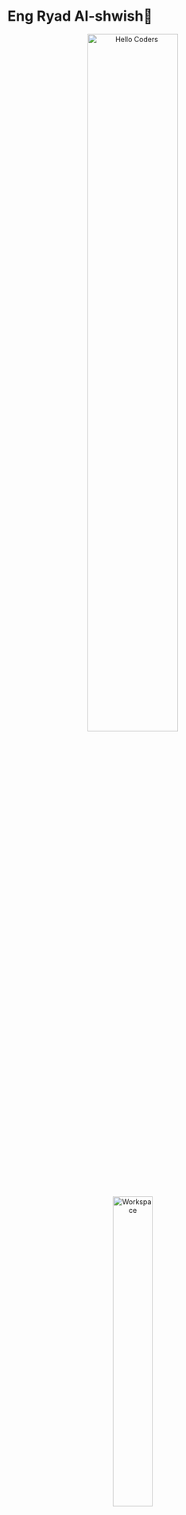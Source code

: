 # Eng Ryad Al-shwish👋
<!-- Ziko - AI Developer | Dark Themed GitHub Profile -->

<div align="center">

<img src="https://github.com/SP-XD/SP-XD/blob/main/images/hellocoders_rounded.gif?raw=true" alt="Hello Coders" width="60%"/>  
<img src="https://github.com/SP-XD/SP-XD/blob/main/images/dev-working_rounded.gif?raw=true" alt="Workspace" width="40%"/>  

#  Ryad — AI Developer & Creative Technologist  
> *Building intelligent systems with precision and creativity.*

[![LinkedIn](https://img.shields.io/badge/LinkedIn-0A66C2?style=for-the-badge&logo=linkedin&logoColor=white)](https://linkedin.com/in/yourprofile)
[![Telegram](https://img.shields.io/badge/Telegram-2CA5E0?style=for-the-badge&logo=telegram&logoColor=white)](https://t.me/yourusername)
[![Portfolio](https://img.shields.io/badge/Portfolio-000000?style=for-the-badge&logo=githubpages&logoColor=white)](https://github.com/ZikoAI)

![Profile Views](https://komarev.com/ghpvc/?username=ZikoAI&style=for-the-badge&color=blueviolet&label=VIEWS)
![Hits](https://hits.seeyoufarm.com/api/count/incr/badge.svg?url=https://github.com/ZikoAI&count_bg=%2300CED1&title_bg=%23000000&icon=github.svg&title=VISITORS&edge_flat=false)

</div>

---

## 🧩 About Me

> *"Transforming ideas into intelligent realities — one model at a time."*

💼 **AI Engineer & Creative Coder**  
🔬 Passionate about building **deep learning**, **data mining**, and **computer vision** systems.  
🧠 Skilled in **Python**, **TensorFlow**, **PyTorch**, **Streamlit**, **PyQt6**, **Jupyter Notebook**, **HTML**, **CSS**, **Git**, **face_recognition**, and **scikit-learn** — turning data into insight and automation. 
🎨 I love merging **design + intelligence** to craft meaningful digital experiences that inspire creativity.  
🚀 Currently exploring **Generative AI**, **LLMs**, and **creative machine learning applications**.  
🎧 **Fun Fact:** I debug faster when the music’s right — data meets rhythm.

---

<div align="center">
📊 GitHub Stats  
<a href="https://github.com/ZikoAI"> 
<img src="https://github-readme-stats.vercel.app/api?username=ZikoAI&show_icons=true&theme=tokyonight" width="45%"> 
<img src="https://github-readme-stats.vercel.app/api/top-langs/?username=ZikoAI&layout=compact&theme=tokyonight" width="45%"> 
</a>
</div>

<div align="center">
✨ “Turning Ideas into Intelligent Experiences” ✨  
📬 Connect with me on [Telegram](https://t.me/yourusername) | [LinkedIn](https://linkedin.com/in/yourprofile) | [Portfolio](https://yourportfolio.com)
</div>

---

## ⚙️ Tech Stack

<div align="center">

| **AI & ML** | **Web & Visualization** | **Design & Tools** |
|:--:|:--:|:--:|
| ![Python](https://img.shields.io/badge/Python-3776AB?style=for-the-badge&logo=python&logoColor=white) ![TensorFlow](https://img.shields.io/badge/TensorFlow-FF6F00?style=for-the-badge&logo=tensorflow&logoColor=white) ![PyTorch](https://img.shields.io/badge/PyTorch-EE4C2C?style=for-the-badge&logo=pytorch&logoColor=white) ![Scikit-learn](https://img.shields.io/badge/Scikit--learn-F7931E?style=for-the-badge&logo=scikit-learn&logoColor=white) ![face_recognition](https://img.shields.io/badge/face_recognition-00CFFF?style=for-the-badge&logo=python&logoColor=white) | ![React](https://img.shields.io/badge/React-20232a?style=for-the-badge&logo=react&logoColor=61DAFB) ![Streamlit](https://img.shields.io/badge/Streamlit-FF4B4B?style=for-the-badge&logo=streamlit&logoColor=white) ![Flask](https://img.shields.io/badge/Flask-000000?style=for-the-badge&logo=flask&logoColor=white) | ![PyQt6](https://img.shields.io/badge/PyQt6-EE82EE?style=for-the-badge&logo=python&logoColor=white) ![Jupyter](https://img.shields.io/badge/Jupyter-F37626?style=for-the-badge&logo=jupyter&logoColor=white) ![Figma](https://img.shields.io/badge/Figma-F24E1E?style=for-the-badge&logo=figma&logoColor=white) ![Photoshop](https://img.shields.io/badge/Photoshop-31A8FF?style=for-the-badge&logo=adobephotoshop&logoColor=black) ![Git](https://img.shields.io/badge/Git-E44C30?style=for-the-badge&logo=git&logoColor=white) |

</div>

---

<div align="center">
![Profile Views](https://komarev.com/ghpvc/?username=ZikoAI&style=flat&color=orange)
![Hits](https://hits.seeyoufarm.com/api/count/incr/badge.svg?url=https%3A%2F%2Fgithub.com%2FZikoAI&count_bg=%2379C83D&title_bg=%23555555&icon=mediafire.svg&icon_color=%23E7E7E7&title=HITS)
</div>

## 📊 GitHub Analytics

<div align="center">
  <img src="https://github-readme-stats.vercel.app/api?username=ZikoAI&show_icons=true&theme=tokyonight&hide_border=true" width="48%">
  <img src="https://github-readme-streak-stats.herokuapp.com/?user=ZikoAI&theme=tokyonight&hide_border=true" width="48%">
  <br>
  <img src="https://github-readme-stats.vercel.app/api/top-langs/?username=ZikoAI&layout=compact&theme=tokyonight&hide_border=true" width="50%">
</div>

---

## 🚀 Current Focus

```python
class ZikoAI:
    def __init__(self):
        self.focus = ["Generative AI", "Deep Learning", "Image Processing", "AI Art"]
        self.learning = ["LLMs", "LangChain", "AI Agents"]
        self.goal = "Create intelligent tools that inspire creativity."

